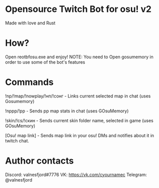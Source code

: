 # Opensource Twitch Bot for osu! v2

Made with love and Rust

# How?

Open reotbfosu.exe and enjoy! NOTE: You need to Open gosumemory in order to use some of the bot's features

# Commands

!np/!map/!nowplay/!нп/!сонг - Links current selected map in chat (uses Gosumemory)

!nppp/!pp - Sends pp map stats in chat (uses GOsuMemory)

!skin/!cs/!скин - Sends current skin folder name, selected in game (uses GOsuMemory)

[Osu! map link] - Sends map link in your osu! DMs and notifies about it in twitch chat.

# Author contacts

Discord: valnesfjord#7776 VK: https://vk.com/cyournamec Telegram: @valnesfjord
